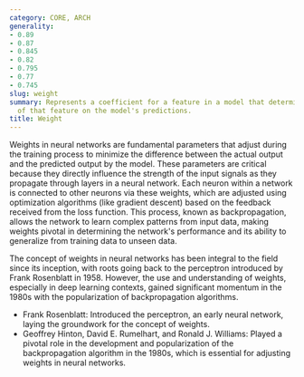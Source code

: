 ```yaml
---
category: CORE, ARCH
generality:
- 0.89
- 0.87
- 0.845
- 0.82
- 0.795
- 0.77
- 0.745
slug: weight
summary: Represents a coefficient for a feature in a model that determines the influence
  of that feature on the model's predictions.
title: Weight
---
```


Weights in neural networks are fundamental parameters that adjust during the training process to minimize the difference between the actual output and the predicted output by the model. These parameters are critical because they directly influence the strength of the input signals as they propagate through layers in a neural network. Each neuron within a network is connected to other neurons via these weights, which are adjusted using optimization algorithms (like gradient descent) based on the feedback received from the loss function. This process, known as backpropagation, allows the network to learn complex patterns from input data, making weights pivotal in determining the network's performance and its ability to generalize from training data to unseen data.

The concept of weights in neural networks has been integral to the field since its inception, with roots going back to the perceptron introduced by Frank Rosenblatt in 1958. However, the use and understanding of weights, especially in deep learning contexts, gained significant momentum in the 1980s with the popularization of backpropagation algorithms.

- Frank Rosenblatt: Introduced the perceptron, an early neural network, laying the groundwork for the concept of weights.
- Geoffrey Hinton, David E. Rumelhart, and Ronald J. Williams: Played a pivotal role in the development and popularization of the backpropagation algorithm in the 1980s, which is essential for adjusting weights in neural networks.